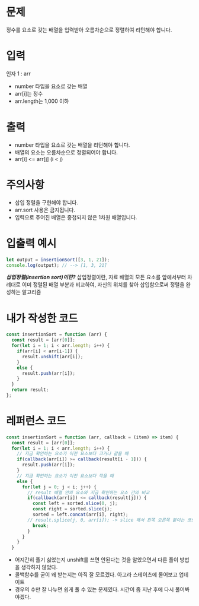 # 문제
정수를 요소로 갖는 배열을 입력받아 오름차순으로 정렬하여 리턴해야 합니다.

# 입력 
인자 1 : arr
* number 타입을 요소로 갖는 배열
* arr[i]는 정수
* arr.length는 1,000 이하

# 출력
* number 타입을 요소로 갖는 배열을 리턴해야 합니다.
* 배열의 요소는 오름차순으로 정렬되어야 합니다.
* arr[i] <= arr[j] (i < j)

# 주의사항
* 삽입 정렬을 구현해야 합니다.
* arr.sort 사용은 금지됩니다.
* 입력으로 주어진 배열은 중첩되지 않은 1차원 배열입니다.

# 입출력 예시
```js
let output = insertionSort([3, 1, 21]);
console.log(output); // --> [1, 3, 21]
```

***삽입정렬(insertion sort)이란?***
삽입정렬이란, 자료 배열의 모든 요소를 앞에서부터 차례대로 이미 정렬된 배열 부분과 비교하여, 자신의 위치를 찾아 삽입함으로써 정렬을 완성하는 알고리즘

# 내가 작성한 코드
```js
const insertionSort = function (arr) {
  const result = [arr[0]];
  for(let i = 1; i < arr.length; i++) {
    if(arr[i] < arr[i-1]) {
      result.unshift(arr[i]);
    }
    else {
      result.push(arr[i]);
    }
  }
  return result;
};
```

# 레퍼런스 코드
```js
const insertionSort = function (arr, callback = (item) => item) {
  const result = [arr[0]];
  for(let i = 1; i < arr.length; i++) {
    // 지금 확인하는 요소가 이전 요소보다 크거나 같을 때
    if(callback(arr[i]) >= callback(result[i - 1])) {
      result.push(arr[i]);
    }
    // 지금 확인하는 요소가 이전 요소보다 작을 때
    else {
      for(let j = 0; j < i; j++) {
        // result 배열 안의 요소와 지금 확인하는 요소 간의 비교
        if(callback(arr[i]) <= callback(result[j])) {
          const left = sorted.slice(0, j);
          const right = sorted.slice(j);
          sorted = left.concat(arr[i], right);
        // result.splice(j, 0, arr[i]); -> slice 해서 왼쪽 오른쪽 붙이는 코드와 같은 코드, 다만 splice는 원본 배열을 변경하고 slice는 원본 배열을 변경하지 않음
          break;
        }
      }
    }
  }
```

* 어지간히 풀기 싫었는지 unshift를 쓰면 안된다는 것을 알았으면서 다른 풀이 방법을 생각하지 않았다.
* 콜백함수를 굳이 왜 받는지는 아직 잘 모르겠다. 아고라 스테이츠에 물어보고 업데이트
* 경우의 수만 잘 나누면 쉽게 풀 수 있는 문제였다. 시간이 좀 지난 후에 다시 풀어봐야겠다.